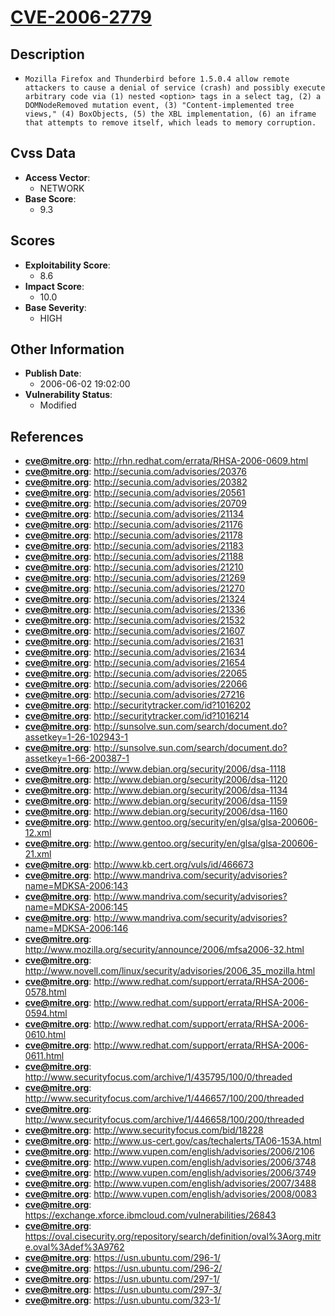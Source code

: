 
# [CVE-2006-2779](https://cve.mitre.org/cgi-bin/cvename.cgi?name=CVE-2006-2779)

## Description

- `Mozilla Firefox and Thunderbird before 1.5.0.4 allow remote attackers to cause a denial of service (crash) and possibly execute arbitrary code via (1) nested <option> tags in a select tag, (2) a DOMNodeRemoved mutation event, (3) "Content-implemented tree views," (4) BoxObjects, (5) the XBL implementation, (6) an iframe that attempts to remove itself, which leads to memory corruption.`

## Cvss Data

- **Access Vector**:
  - NETWORK
- **Base Score**:
  - 9.3

## Scores

- **Exploitability Score**:
  - 8.6
- **Impact Score**:
  - 10.0
- **Base Severity**:
  - HIGH

## Other Information

- **Publish Date**:
  - 2006-06-02 19:02:00
- **Vulnerability Status**:
  - Modified

## References

- **cve@mitre.org**: http://rhn.redhat.com/errata/RHSA-2006-0609.html
- **cve@mitre.org**: http://secunia.com/advisories/20376
- **cve@mitre.org**: http://secunia.com/advisories/20382
- **cve@mitre.org**: http://secunia.com/advisories/20561
- **cve@mitre.org**: http://secunia.com/advisories/20709
- **cve@mitre.org**: http://secunia.com/advisories/21134
- **cve@mitre.org**: http://secunia.com/advisories/21176
- **cve@mitre.org**: http://secunia.com/advisories/21178
- **cve@mitre.org**: http://secunia.com/advisories/21183
- **cve@mitre.org**: http://secunia.com/advisories/21188
- **cve@mitre.org**: http://secunia.com/advisories/21210
- **cve@mitre.org**: http://secunia.com/advisories/21269
- **cve@mitre.org**: http://secunia.com/advisories/21270
- **cve@mitre.org**: http://secunia.com/advisories/21324
- **cve@mitre.org**: http://secunia.com/advisories/21336
- **cve@mitre.org**: http://secunia.com/advisories/21532
- **cve@mitre.org**: http://secunia.com/advisories/21607
- **cve@mitre.org**: http://secunia.com/advisories/21631
- **cve@mitre.org**: http://secunia.com/advisories/21634
- **cve@mitre.org**: http://secunia.com/advisories/21654
- **cve@mitre.org**: http://secunia.com/advisories/22065
- **cve@mitre.org**: http://secunia.com/advisories/22066
- **cve@mitre.org**: http://secunia.com/advisories/27216
- **cve@mitre.org**: http://securitytracker.com/id?1016202
- **cve@mitre.org**: http://securitytracker.com/id?1016214
- **cve@mitre.org**: http://sunsolve.sun.com/search/document.do?assetkey=1-26-102943-1
- **cve@mitre.org**: http://sunsolve.sun.com/search/document.do?assetkey=1-66-200387-1
- **cve@mitre.org**: http://www.debian.org/security/2006/dsa-1118
- **cve@mitre.org**: http://www.debian.org/security/2006/dsa-1120
- **cve@mitre.org**: http://www.debian.org/security/2006/dsa-1134
- **cve@mitre.org**: http://www.debian.org/security/2006/dsa-1159
- **cve@mitre.org**: http://www.debian.org/security/2006/dsa-1160
- **cve@mitre.org**: http://www.gentoo.org/security/en/glsa/glsa-200606-12.xml
- **cve@mitre.org**: http://www.gentoo.org/security/en/glsa/glsa-200606-21.xml
- **cve@mitre.org**: http://www.kb.cert.org/vuls/id/466673
- **cve@mitre.org**: http://www.mandriva.com/security/advisories?name=MDKSA-2006:143
- **cve@mitre.org**: http://www.mandriva.com/security/advisories?name=MDKSA-2006:145
- **cve@mitre.org**: http://www.mandriva.com/security/advisories?name=MDKSA-2006:146
- **cve@mitre.org**: http://www.mozilla.org/security/announce/2006/mfsa2006-32.html
- **cve@mitre.org**: http://www.novell.com/linux/security/advisories/2006_35_mozilla.html
- **cve@mitre.org**: http://www.redhat.com/support/errata/RHSA-2006-0578.html
- **cve@mitre.org**: http://www.redhat.com/support/errata/RHSA-2006-0594.html
- **cve@mitre.org**: http://www.redhat.com/support/errata/RHSA-2006-0610.html
- **cve@mitre.org**: http://www.redhat.com/support/errata/RHSA-2006-0611.html
- **cve@mitre.org**: http://www.securityfocus.com/archive/1/435795/100/0/threaded
- **cve@mitre.org**: http://www.securityfocus.com/archive/1/446657/100/200/threaded
- **cve@mitre.org**: http://www.securityfocus.com/archive/1/446658/100/200/threaded
- **cve@mitre.org**: http://www.securityfocus.com/bid/18228
- **cve@mitre.org**: http://www.us-cert.gov/cas/techalerts/TA06-153A.html
- **cve@mitre.org**: http://www.vupen.com/english/advisories/2006/2106
- **cve@mitre.org**: http://www.vupen.com/english/advisories/2006/3748
- **cve@mitre.org**: http://www.vupen.com/english/advisories/2006/3749
- **cve@mitre.org**: http://www.vupen.com/english/advisories/2007/3488
- **cve@mitre.org**: http://www.vupen.com/english/advisories/2008/0083
- **cve@mitre.org**: https://exchange.xforce.ibmcloud.com/vulnerabilities/26843
- **cve@mitre.org**: https://oval.cisecurity.org/repository/search/definition/oval%3Aorg.mitre.oval%3Adef%3A9762
- **cve@mitre.org**: https://usn.ubuntu.com/296-1/
- **cve@mitre.org**: https://usn.ubuntu.com/296-2/
- **cve@mitre.org**: https://usn.ubuntu.com/297-1/
- **cve@mitre.org**: https://usn.ubuntu.com/297-3/
- **cve@mitre.org**: https://usn.ubuntu.com/323-1/
